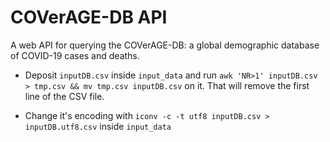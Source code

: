 # COVerAGE-DB API

A web API for querying the COVerAGE-DB: a global demographic database of COVID-19 cases and deaths.


- Deposit `inputDB.csv` inside `input_data` and run `awk 'NR>1' inputDB.csv > tmp.csv && mv tmp.csv inputDB.csv` on it. That will remove the first line of the CSV file.

- Change it's encoding with `iconv -c -t utf8 inputDB.csv > inputDB.utf8.csv` inside `input_data`
